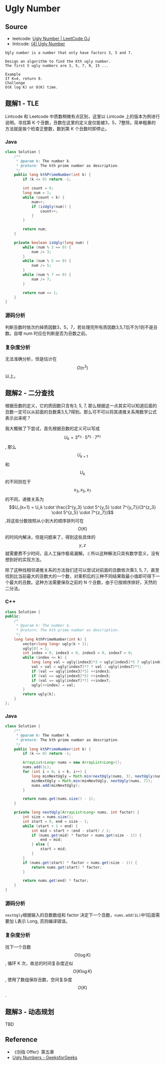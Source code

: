 # Ugly Number

## Source

- leetcode: [Ugly Number | LeetCode OJ](https://leetcode.com/problems/ugly-number/)
- lintcode: [(4) Ugly Number](http://www.lintcode.com/en/problem/ugly-number/)

```
Ugly number is a number that only have factors 3, 5 and 7.

Design an algorithm to find the Kth ugly number.
The first 5 ugly numbers are 3, 5, 7, 9, 15 ...

Example
If K=4, return 9.
Challenge
O(K log K) or O(K) time.
```

## 题解1 - TLE

Lintcode 和 Leetcode 中质数稍微有点区别，这里以 Lintcode 上的版本为例进行说明。寻找第 K 个丑数，丑数在这里的定义是仅能被3，5，7整除。简单粗暴的方法就是挨个检查正整数，数到第 K 个丑数时即停止。

### Java

```java
class Solution {
    /**
     * @param k: The number k.
     * @return: The kth prime number as description.
     */
    public long kthPrimeNumber(int k) {
        if (k <= 0) return -1;

        int count = 0;
        long num = 1;
        while (count < k) {
            num++;
            if (isUgly(num)) {
                count++;
            }
        }

        return num;
    }

    private boolean isUgly(long num) {
        while (num % 3 == 0) {
            num /= 3;
        }
        while (num % 5 == 0) {
            num /= 5;
        }
        while (num % 7 == 0) {
            num /= 7;
        }

        return num == 1;
    }
}
```

### 源码分析

判断丑数时依次约掉质因数3，5，7，若处理完所有质因数3,5,7后不为1则不是丑数。自增 num 时应在判断是否为丑数之前。

### 复杂度分析

无法准确分析，但是估计在 $$O(n^3)$$ 以上。

## 题解2 - 二分查找

根据丑数的定义，它的质因数只含有3, 5, 7, 那么根据这一点其实可以知道后面的丑数一定可以从前面的丑数乘3,5,7得到。那么可不可以将其递推关系用数学公式表示出来呢？

我大概做了下尝试，首先根据丑数的定义可以写成 $$U_k = 3^{x_3} \cdot 5^{x_5} \cdot 7^{x_7}$$, 那么 $$U_{k+1}$$ 和 $$U_k$$ 的不同则在于 $$x_3, x_5, x_7$$ 的不同，递推关系为 $$U_{k+1} = U_k \cdot \frac{3^{y_3} \cdot 5^{y_5} \cdot 7^{y_7}}{3^{z_3} \cdot 5^{z_5} \cdot 7^{z_7}}$$,将这些分数按照从小到大的顺序排列可在 $$O(K)$$ 的时间内解决，但是问题来了，得到这些具体的 $$y, z$$ 就需要费不少时间，且人工操作极易漏解。:( 所以这种解法只具有数学意义，没有想到好的实现方法。

除了这种找相邻递推关系的方法我们还可以尝试对前面的丑数依次乘3, 5, 7，直至找到比当前最大的丑数大的一个数，对乘积后的三种不同结果取最小值即可得下一个最大的丑数。这种方法需要保存之前的 N 个丑数，由于已按顺序排好，天然的二分法。

### C++
```c++
class Solution {
public:
    /*
     * @param k: The number k.
     * @return: The kth prime number as description.
     */
    long long kthPrimeNumber(int k) {
        vector<long long> ugly(k + 1);
        ugly[0] = 1;
        int index = 0, index3 = 0, index5 = 0, index7 = 0;
        while (index <= k) {
            long long val = ugly[index3]*3 < ugly[index5]*5 ? ugly[index3]*3 : ugly[index5]*5;
            val = val < ugly[index7]*7 ? val : ugly[index7]*7;
            if (val == ugly[index3]*3) ++index3;
            if (val == ugly[index5]*5) ++index5;
            if (val == ugly[index7]*7) ++index7;
            ugly[++index] = val;
        }
        return ugly[k];
    }
};
```

### Java

```java
class Solution {
    /**
     * @param k: The number k.
     * @return: The kth prime number as description.
     */
    public long kthPrimeNumber(int k) {
        if (k <= 0) return -1;

        ArrayList<Long> nums = new ArrayList<Long>();
        nums.add(1L);
        for (int i = 0; i < k; i++) {
            long minNextUgly = Math.min(nextUgly(nums, 3), nextUgly(nums, 5));
            minNextUgly = Math.min(minNextUgly, nextUgly(nums, 7));
            nums.add(minNextUgly);
        }

        return nums.get(nums.size() - 1);
    }

    private long nextUgly(ArrayList<Long> nums, int factor) {
        int size = nums.size();
        int start = 0, end = size - 1;
        while (start + 1 < end) {
            int mid = start + (end - start) / 2;
            if (nums.get(mid) * factor > nums.get(size - 1)) {
                end = mid;
            } else {
                start = mid;
            }
        }
        if (nums.get(start) * factor > nums.get(size - 1)) {
            return nums.get(start) * factor;
        }

        return nums.get(end) * factor;
    }
}
```

### 源码分析

`nextUgly`根据输入的丑数数组和 factor 决定下一个丑数，`nums.add(1L)`中1后面需要加 L表示 Long, 否则编译错误。

### 复杂度分析

找下一个丑数 $$O(\log K)$$, 循环 K 次，故总的时间复杂度近似 $$O(K \log K)$$, 使用了数组保存丑数，空间复杂度 $$O(K)$$.

## 题解3 - 动态规划

TBD

## Reference

- 《剑指 Offer》第五章
- [Ugly Numbers - GeeksforGeeks](http://www.geeksforgeeks.org/ugly-numbers/)
